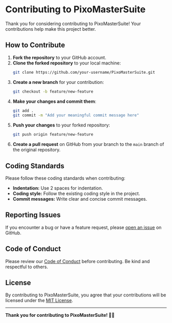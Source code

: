 # Contributing to PixoMasterSuite

Thank you for considering contributing to PixoMasterSuite! Your contributions help make this project better.

## How to Contribute

1. **Fork the repository** to your GitHub account.
2. **Clone the forked repository** to your local machine:
    ```bash
    git clone https://github.com/your-username/PixoMasterSuite.git
    ```
3. **Create a new branch** for your contribution:
    ```bash
    git checkout -b feature/new-feature
    ```
4. **Make your changes and commit them**:
    ```bash
    git add .
    git commit -m "Add your meaningful commit message here"
    ```
5. **Push your changes** to your forked repository:
    ```bash
    git push origin feature/new-feature
    ```
6. **Create a pull request** on GitHub from your branch to the `main` branch of the original repository.

## Coding Standards

Please follow these coding standards when contributing:

- **Indentation:** Use 2 spaces for indentation.
- **Coding style:** Follow the existing coding style in the project.
- **Commit messages:** Write clear and concise commit messages.

## Reporting Issues

If you encounter a bug or have a feature request, please [open an issue](https://github.com/Ravi-Velip/PixoMasterSuite/issues) on GitHub.

## Code of Conduct

Please review our [Code of Conduct](CODE_OF_CONDUCT.md) before contributing. Be kind and respectful to others.

## License

By contributing to PixoMasterSuite, you agree that your contributions will be licensed under the [MIT License](LICENSE).

---

**Thank you for contributing to PixoMasterSuite! 🚀✨**

